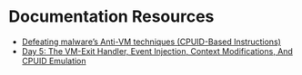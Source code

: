 # Documentation Resources

- [Defeating malware’s Anti-VM techniques (CPUID-Based Instructions)](https://rayanfam.com/topics/defeating-malware-anti-vm-techniques-cpuid-based-instructions/)
- [Day 5: The VM-Exit Handler, Event Injection, Context Modifications, And CPUID Emulation](https://revers.engineering/day-5-vmexits-interrupts-cpuid-emulation/)
